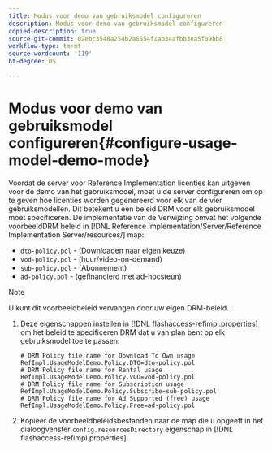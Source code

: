 ```yaml
---
title: Modus voor demo van gebruiksmodel configureren
description: Modus voor demo van gebruiksmodel configureren
copied-description: true
source-git-commit: 02ebc3548a254b2a6554f1ab34afbb3ea5f09bb8
workflow-type: tm+mt
source-wordcount: '119'
ht-degree: 0%

---
```


# Modus voor demo van gebruiksmodel configureren{#configure-usage-model-demo-mode}

Voordat de server voor Reference Implementation licenties kan uitgeven voor de demo van het gebruiksmodel, moet u de server configureren om op te geven hoe licenties worden gegenereerd voor elk van de vier gebruiksmodellen. Dit betekent u een beleid DRM voor elk gebruiksmodel moet specificeren. De implementatie van de Verwijzing omvat het volgende voorbeeldDRM beleid in [!DNL Reference Implementation/Server/Reference Implementation Server/resources/] map:

* `dto-policy.pol` - (Downloaden naar eigen keuze)
* `vod-policy.pol` - (huur/video-on-demand)
* `sub-policy.pol` - (Abonnement)
* `ad-policy.pol` - (gefinancierd met ad-hocsteun)

>[!NOTE]
>
>U kunt dit voorbeeldbeleid vervangen door uw eigen DRM-beleid.

1. Deze eigenschappen instellen in [!DNL flashaccess-refimpl.properties] om het beleid te specificeren DRM dat u van plan bent op elk gebruiksmodel toe te passen:

   ```
   # DRM Policy file name for Download To Own usage 
   RefImpl.UsageModelDemo.Policy.DTO=dto-policy.pol 
   # DRM Policy file name for Rental usage 
   RefImpl.UsageModelDemo.Policy.VOD=vod-policy.pol 
   # DRM Policy file name for Subscription usage 
   RefImpl.UsageModelDemo.Policy.Subscribe=sub-policy.pol 
   # DRM Policy file name for Ad Supported (free) usage 
   RefImpl.UsageModelDemo.Policy.Free=ad-policy.pol
   ```

1. Kopieer de voorbeeldbeleidsbestanden naar de map die u opgeeft in het dialoogvenster `config.resourcesDirectory` eigenschap in [!DNL flashaccess-refimpl.properties].
